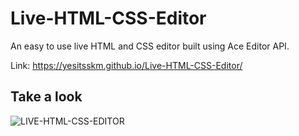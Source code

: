 # Live-HTML-CSS-Editor
An easy to use live HTML and CSS editor built using Ace Editor API.

Link: https://yesitsskm.github.io/Live-HTML-CSS-Editor/

## Take a look
![LIVE-HTML-CSS-EDITOR](https://user-images.githubusercontent.com/36617987/70144746-98bac700-16c4-11ea-9908-9d64272d909a.gif)
